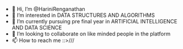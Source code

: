 - 👋 Hi, I’m @HariniRenganathan
- 👀 I’m interested in DATA STRUCTURES AND ALGORITHMS
- 🌱 I’m currently pursuing pre final year in ARTIFICIAL INTELLIGENCE AND DATA SCIENCE 
- 💞️ I’m looking to collaborate on like minded people in the platform
- 📫 How to reach me ::>///

<!---
HariniRenganathan/HariniRenganathan is a ✨ special ✨ repository because its `README.md` (this file) appears on your GitHub profile.
You can click the Preview link to take a look at your changes.
--->
